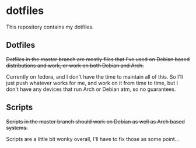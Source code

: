# dotfiles

This repository contains my dotfiles.


## Dotfiles

~~Dotfiles in the master branch are mostly files that I've used on Debian based distributions
and work, or work on both Debian and Arch.~~

Currently on fedora, and I don't have the time to maintain all of this.
So I'll just push whatever works for me, and work on it from time to time,
but I don't have any devices that run Arch or Debian atm, so no guarantees.

## Scripts

~~Scripts in the master branch should work on Debian as well as Arch based systems.~~

Scripts are a little bit wonky overall, I'll have to fix those as some point...
